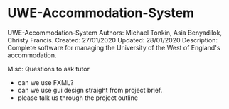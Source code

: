 # UWE-Accommodation-System
UWE-Accommodation-System
Authors: Michael Tonkin, Asia Benyadilok, Christy Francis.
Created: 27/01/2020
Updated: 28/01/2020
Description: Complete software for managing the University of the West of England's accommodation. 

Misc: Questions to ask tutor
 - can we use FXML?
 - can we use gui design straight from project brief. 
 - please talk us through the project outline
